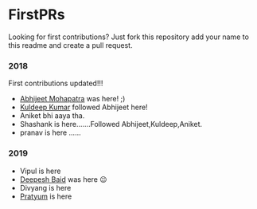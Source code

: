 # FirstPRs

Looking for first contributions? Just fork this repository add your name to this readme and create a pull request.

### 2018
First contributions updated!!!
- [Abhijeet Mohapatra](https://github.com/abhiwin2010) was here! ;)
- [Kuldeep Kumar](https://github.com/k2kuldeep) followed Abhijeet here!
- Aniket bhi aaya tha.
- Shashank is here.......Followed Abhijeet,Kuldeep,Aniket.
- pranav is here ......

### 2019
- Vipul is here
- [Deepesh Baid](https://github.com/deepeshbaid) was here :wink:
- Divyang is here
- [Pratyum](https://github.com/pratyum) is here 
